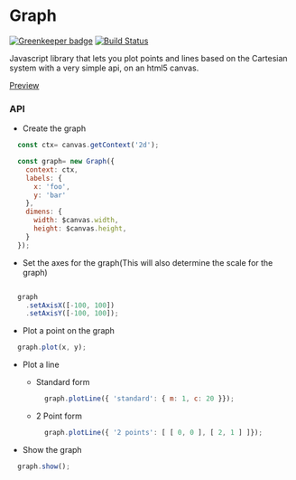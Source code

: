 # Graph

[![Greenkeeper badge](https://badges.greenkeeper.io/phenax/graph-plotting.svg)](https://greenkeeper.io/)
[![Build Status](https://travis-ci.org/phenax/graph-plotting.svg?branch=master)](https://travis-ci.org/phenax/graph-plotting)

Javascript library that lets you plot points and lines based on the Cartesian system with a very simple api, on an html5 canvas.

[Preview](http://htmlpreview.github.io/?https://github.com/phenax/graph-plotting/blob/master/index.html)


### API

* Create the graph
```javascript
  const ctx= canvas.getContext('2d');

  const graph= new Graph({
    context: ctx,
    labels: {
      x: 'foo',
      y: 'bar'
    },
    dimens: {
      width: $canvas.width,
      height: $canvas.height,
    }
  });
```

* Set the axes for the graph(This will also determine the scale for the graph)
```javascript

  graph
    .setAxisX([-100, 100])
    .setAxisY([-100, 100]);

```

* Plot a point on the graph
```javascript
  graph.plot(x, y);
```

* Plot a line

  - Standard form
    ```javascript
      graph.plotLine({ 'standard': { m: 1, c: 20 }});
    ```

  - 2 Point form
    ```javascript
      graph.plotLine({ '2 points': [ [ 0, 0 ], [ 2, 1 ] ]});
    ```

* Show the graph
```javascript
  graph.show();
```
